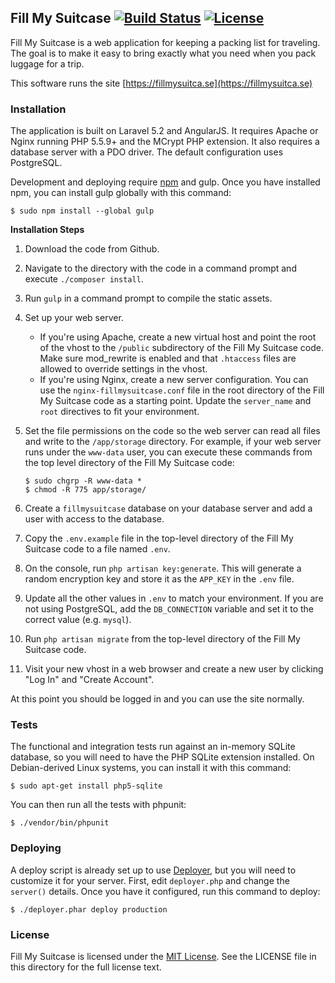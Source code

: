 ## Fill My Suitcase [![Build Status](https://travis-ci.org/aag/fillmysuitcase.svg?branch=master)](https://travis-ci.org/aag/fillmysuitcase) [![License](https://img.shields.io/badge/License-MIT-blue.svg)](LICENSE)

Fill My Suitcase is a web application for keeping a packing list for traveling.
The goal is to make it easy to bring exactly what you need when you pack luggage
for a trip.

This software runs the site [https://fillmysuitca.se](https://fillmysuitca.se)

### Installation

The application is built on Laravel 5.2 and AngularJS.  It requires Apache or
Nginx running PHP 5.5.9+ and the MCrypt PHP extension.  It also requires a
database server with a PDO driver.  The default configuration uses PostgreSQL.

Development and deploying require [npm](https://www.npmjs.com/) and gulp.
Once you have installed npm, you can install gulp globally with this command:

```
$ sudo npm install --global gulp
```

**Installation Steps**

1. Download the code from Github.
2. Navigate to the directory with the code in a command prompt and execute
   `./composer install`.
3. Run `gulp` in a command prompt to compile the static assets.
4. Set up your web server.
   * If you're using Apache, create a new virtual host and point the root of
   the vhost to the `/public` subdirectory of the Fill My Suitcase code. Make
   sure mod_rewrite is enabled and that `.htaccess` files are allowed to
   override settings in the vhost.
   * If you're using Nginx, create a new server configuration. You can use the
   `nginx-fillmysuitcase.conf` file in the root directory of the Fill My
   Suitcase code as a starting point. Update the `server_name` and `root`
   directives to fit your environment.
5. Set the file permissions on the code so the web server can read all files
   and write to the `/app/storage` directory. For example, if your web server
   runs under the `www-data` user, you can execute these commands from the
   top level directory of the Fill My Suitcase code:

   ```
   $ sudo chgrp -R www-data *
   $ chmod -R 775 app/storage/
   ```
6. Create a `fillmysuitcase` database on your database server and add a user
   with access to the database.
7. Copy the `.env.example` file in the top-level directory of the Fill My
   Suitcase code to a file named `.env`.
8. On the console, run `php artisan key:generate`. This will generate a
   random encryption key and store it as the `APP_KEY` in the `.env` file.
9. Update all the other values in `.env` to match your environment. If you
   are not using PostgreSQL, add the `DB_CONNECTION` variable and set it to the
   correct value (e.g. `mysql`).
10. Run `php artisan migrate` from the top-level directory of the Fill My
   Suitcase code.
11. Visit your new vhost in a web browser and create a new user by clicking
   "Log In" and "Create Account".

At this point you should be logged in and you can use the site normally.

### Tests

The functional and integration tests run against an in-memory SQLite database,
so you will need to have the PHP SQLite extension installed. On Debian-derived
Linux systems, you can install it with this command:

```
$ sudo apt-get install php5-sqlite
```

You can then run all the tests with phpunit:

```
$ ./vendor/bin/phpunit
```

### Deploying

A deploy script is already set up to use [Deployer](http://deployer.org/), but
you will need to customize it for your server. First, edit `deployer.php` and
change the `server()` details. Once you have it configured, run this command
to deploy:

```
$ ./deployer.phar deploy production
```

### License

Fill My Suitcase is licensed under the
[MIT License](http://opensource.org/licenses/MIT).  See the LICENSE file in
this directory for the full license text.

